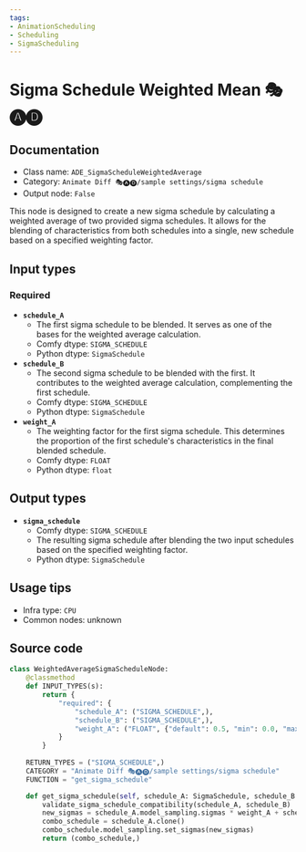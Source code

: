 ```yaml
---
tags:
- AnimationScheduling
- Scheduling
- SigmaScheduling
---
```


# Sigma Schedule Weighted Mean 🎭🅐🅓
## Documentation
- Class name: `ADE_SigmaScheduleWeightedAverage`
- Category: `Animate Diff 🎭🅐🅓/sample settings/sigma schedule`
- Output node: `False`

This node is designed to create a new sigma schedule by calculating a weighted average of two provided sigma schedules. It allows for the blending of characteristics from both schedules into a single, new schedule based on a specified weighting factor.
## Input types
### Required
- **`schedule_A`**
    - The first sigma schedule to be blended. It serves as one of the bases for the weighted average calculation.
    - Comfy dtype: `SIGMA_SCHEDULE`
    - Python dtype: `SigmaSchedule`
- **`schedule_B`**
    - The second sigma schedule to be blended with the first. It contributes to the weighted average calculation, complementing the first schedule.
    - Comfy dtype: `SIGMA_SCHEDULE`
    - Python dtype: `SigmaSchedule`
- **`weight_A`**
    - The weighting factor for the first sigma schedule. This determines the proportion of the first schedule's characteristics in the final blended schedule.
    - Comfy dtype: `FLOAT`
    - Python dtype: `float`
## Output types
- **`sigma_schedule`**
    - Comfy dtype: `SIGMA_SCHEDULE`
    - The resulting sigma schedule after blending the two input schedules based on the specified weighting factor.
    - Python dtype: `SigmaSchedule`
## Usage tips
- Infra type: `CPU`
- Common nodes: unknown


## Source code
```python
class WeightedAverageSigmaScheduleNode:
    @classmethod
    def INPUT_TYPES(s):
        return {
            "required": {
                "schedule_A": ("SIGMA_SCHEDULE",),
                "schedule_B": ("SIGMA_SCHEDULE",),
                "weight_A": ("FLOAT", {"default": 0.5, "min": 0.0, "max": 1.0, "step": 0.001}),
            }
        }
    
    RETURN_TYPES = ("SIGMA_SCHEDULE",)
    CATEGORY = "Animate Diff 🎭🅐🅓/sample settings/sigma schedule"
    FUNCTION = "get_sigma_schedule"

    def get_sigma_schedule(self, schedule_A: SigmaSchedule, schedule_B: SigmaSchedule, weight_A: float):
        validate_sigma_schedule_compatibility(schedule_A, schedule_B)
        new_sigmas = schedule_A.model_sampling.sigmas * weight_A + schedule_B.model_sampling.sigmas * (1-weight_A)
        combo_schedule = schedule_A.clone()
        combo_schedule.model_sampling.set_sigmas(new_sigmas)
        return (combo_schedule,)

```
